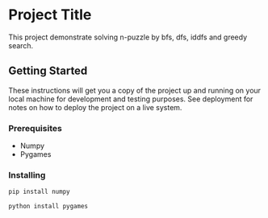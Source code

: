 # Project Title

This project demonstrate solving n-puzzle by bfs, dfs, iddfs and greedy search. 

## Getting Started

These instructions will get you a copy of the project up and running on your local machine for development and testing purposes. See deployment for notes on how to deploy the project on a live system.

### Prerequisites

- Numpy
- Pygames

### Installing

```python
pip install numpy
```

```python
python install pygames
```
